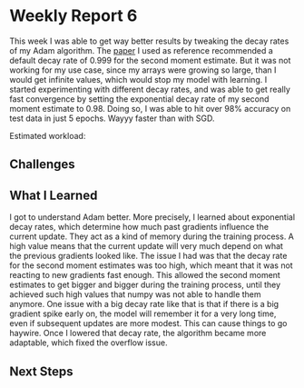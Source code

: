 # Weekly Report 6

This week I was able to get way better results by tweaking the decay rates of my Adam algorithm.
The [paper](https://arxiv.org/pdf/1412.6980) I used as reference recommended a default decay rate of 0.999 for the second moment estimate.
But it was not working for my use case, since my arrays were growing so large, than I would get infinite values, which would stop my model with learning.
I started experimenting with different decay rates, and was able to get really fast convergence by setting the exponential decay rate of my second moment estimate to 0.98.
Doing so, I was able to hit over 98% accuracy on test data in just 5 epochs.
Wayyy faster than with SGD.

Estimated workload:

## Challenges

## What I Learned

I got to understand Adam better. More precisely, I learned about exponential decay rates, which determine how much past gradients influence the current update.
They act as a kind of memory during the training process.
A high value means that the current update will very much depend on what the previous gradients looked like.
The issue I had was that the decay rate for the second moment estimates was too high, which meant that it was not reacting to new gradients fast enough.
This allowed the second moment estimates to get bigger and bigger during the training process, until they achieved such high values that numpy was not able to handle them anymore.
One issue with a big decay rate like that is that if there is a big gradient spike early on, the model will remember it for a very long time, even if subsequent updates are more modest.
This can cause things to go haywire.
Once I lowered that decay rate, the algorithm became more adaptable, which fixed the overflow issue.

## Next Steps
